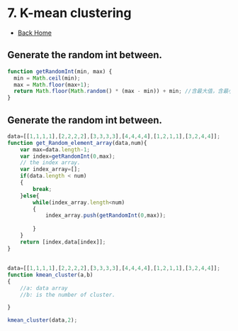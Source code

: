 # 7. K-mean clustering
* [Back Home](../README.md)

## Generate the random int between.
```js
function getRandomInt(min, max) {
  min = Math.ceil(min);
  max = Math.floor(max+1);
  return Math.floor(Math.random() * (max - min)) + min; //含最大值，含最小值
}
```

## Generate the random int between.
```js
data=[[1,1,1,1],[2,2,2,2],[3,3,3,3],[4,4,4,4],[1,2,1,1],[3,2,4,4]];
function get_Random_element_array(data,num){
    var max=data.length-1;
    var index=getRandomInt(0,max);
    // the index array.
    var index_array=[];
    if(data.length < num)
    {
        break;
    }else{
        while(index_array.length<num)
        {
            index_array.push(getRandomInt(0,max));
            
        }
    }
    return [index,data[index]];
}


```

## 

```js
data=[[1,1,1,1],[2,2,2,2],[3,3,3,3],[4,4,4,4],[1,2,1,1],[3,2,4,4]];
function kmean_cluster(a,b)
{
    //a: data array
    //b: is the number of cluster.

}

kmean_cluster(data,2);
```

